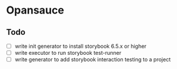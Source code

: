 # Opansauce

## Todo

- [ ] write init generator to install storybook 6.5.x or higher
- [ ] write executor to run storybook test-runner
- [ ] write generator to add storybook interaction testing to a project
